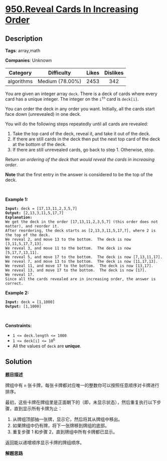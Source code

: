 # [950.Reveal Cards In Increasing Order](https://leetcode.com/problems/reveal-cards-in-increasing-order/description/)

## Description

**Tags**: array,math

**Companies**: Unknown

|  Category  |   Difficulty    | Likes | Dislikes |
| :--------: | :-------------: | :---: | :------: |
| algorithms | Medium (78.00%) | 2453  |   342    |

<p>You are given an integer array <code>deck</code>. There is a deck of cards where every card has a unique integer. The integer on the <code>i<sup>th</sup></code> card is <code>deck[i]</code>.</p>
<p>You can order the deck in any order you want. Initially, all the cards start face down (unrevealed) in one deck.</p>
<p>You will do the following steps repeatedly until all cards are revealed:</p>
<ol>
  <li>Take the top card of the deck, reveal it, and take it out of the deck.</li>
  <li>If there are still cards in the deck then put the next top card of the deck at the bottom of the deck.</li>
  <li>If there are still unrevealed cards, go back to step 1. Otherwise, stop.</li>
</ol>
<p>Return <em>an ordering of the deck that would reveal the cards in increasing order</em>.</p>
<p><strong>Note</strong> that the first entry in the answer is considered to be the top of the deck.</p>
<p>&nbsp;</p>
<p><strong class="example">Example 1:</strong></p>
<pre><code><strong>Input:</strong> deck = [17,13,11,2,3,5,7]
<strong>Output:</strong> [2,13,3,11,5,17,7]
<strong>Explanation:</strong>
We get the deck in the order [17,13,11,2,3,5,7] (this order does not matter), and reorder it.
After reordering, the deck starts as [2,13,3,11,5,17,7], where 2 is the top of the deck.
We reveal 2, and move 13 to the bottom.  The deck is now [3,11,5,17,7,13].
We reveal 3, and move 11 to the bottom.  The deck is now [5,17,7,13,11].
We reveal 5, and move 17 to the bottom.  The deck is now [7,13,11,17].
We reveal 7, and move 13 to the bottom.  The deck is now [11,17,13].
We reveal 11, and move 17 to the bottom.  The deck is now [13,17].
We reveal 13, and move 17 to the bottom.  The deck is now [17].
We reveal 17.
Since all the cards revealed are in increasing order, the answer is correct.</code></pre>
<p><strong class="example">Example 2:</strong></p>
<pre><code><strong>Input:</strong> deck = [1,1000]
<strong>Output:</strong> [1,1000]</code></pre>
<p>&nbsp;</p>
<p><strong>Constraints:</strong></p>
<ul>
  <li><code>1 &lt;= deck.length &lt;= 1000</code></li>
  <li><code>1 &lt;= deck[i] &lt;= 10<sup>6</sup></code></li>
  <li>All the values of <code>deck</code> are <strong>unique</strong>.</li>
</ul>

## Solution

**题目描述**

牌组中有 `n` 张卡牌，每张卡牌都对应唯一的整数你可以按照任意顺序对卡牌进行排序。

最初，这些卡牌在牌组里是正面朝下的（即，未显示状态），然后重复执行以下步骤，直到显示所有卡牌为止：

1. 从牌组顶部抽一张牌，显示它，然后将其从牌组中移出。
2. 如果牌组中仍有牌，将下一张牌移到牌组的底部。
3. 重复步骤 1 和步骤 2，直到牌组中所有卡牌都已显示。

返回能以递增顺序显示卡牌的牌组顺序。

**解题思路**
